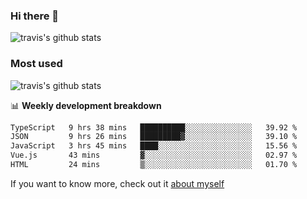 ### Hi there 👋

<!--
**HondryTravis/HondryTravis** is a ✨ _special_ ✨ repository because its `README.md` (this file) appears on your GitHub profile.

Here are some ideas to get you started:

- 🔭 I’m currently working on ...
- 🌱 I’m currently learning ...
- 👯 I’m looking to collaborate on ...
- 🤔 I’m looking for help with ...
- 💬 Ask me about ...
- 📫 How to reach me: ...
- 😄 Pronouns: ...
- ⚡ Fun fact: ...
-->

![travis's github stats](https://github-readme-stats.vercel.app/api?username=HondryTravis&hide=stars)
### Most used
![travis's github stats](https://github-readme-stats.anuraghazra1.vercel.app/api/top-langs/?username=HondryTravis&layout=compact&hide_title=true)

📊 **Weekly development breakdown**

<!--START_SECTION:waka-->

```txt
TypeScript   9 hrs 38 mins   ██████████░░░░░░░░░░░░░░░   39.92 %
JSON         9 hrs 26 mins   █████████▓░░░░░░░░░░░░░░░   39.10 %
JavaScript   3 hrs 45 mins   ████░░░░░░░░░░░░░░░░░░░░░   15.56 %
Vue.js       43 mins         ▓░░░░░░░░░░░░░░░░░░░░░░░░   02.97 %
HTML         24 mins         ▒░░░░░░░░░░░░░░░░░░░░░░░░   01.70 %
```

<!--END_SECTION:waka-->

If you want to know more, check out it [about myself](https://hondrytravis.github.io/)
